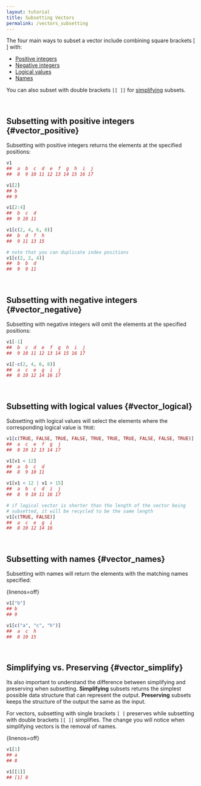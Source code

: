 ```yaml
---
layout: tutorial
title: Subsetting Vectors
permalink: /vectors_subsetting
---
```


The four main ways to subset a vector include combining square brackets [ ] with:

* [Positive integers](#vector_positive)
* [Negative integers](#vector_negative)
* [Logical values](#vector_logical)
* [Names](#vector_names)

You can also subset with double brackets `[[ ]]` for [simplifying](#vector_simplify) subsets.

<br>

## Subsetting with positive integers {#vector_positive}
Subsetting with positive integers returns the elements at the specified positions:


```r
v1
##  a  b  c  d  e  f  g  h  i  j 
##  8  9 10 11 12 13 14 15 16 17

v1[2]
## b 
## 9

v1[2:4]
##  b  c  d 
##  9 10 11

v1[c(2, 4, 6, 8)]
##  b  d  f  h 
##  9 11 13 15

# note that you can duplicate index positions
v1[c(2, 2, 4)]
##  b  b  d 
##  9  9 11
```

<br>

## Subsetting with negative integers {#vector_negative}
Subsetting with negative integers will omit the elements at the specified positions:


```r
v1[-1]
##  b  c  d  e  f  g  h  i  j 
##  9 10 11 12 13 14 15 16 17
```


```r
v1[-c(2, 4, 6, 8)]
##  a  c  e  g  i  j 
##  8 10 12 14 16 17
```

<br>

## Subsetting with logical values {#vector_logical}
Subsetting with logical values will select the elements where the corresponding logical value is `TRUE`:


```r
v1[c(TRUE, FALSE, TRUE, FALSE, TRUE, TRUE, TRUE, FALSE, FALSE, TRUE)]
##  a  c  e  f  g  j 
##  8 10 12 13 14 17

v1[v1 < 12]
##  a  b  c  d 
##  8  9 10 11

v1[v1 < 12 | v1 > 15]
##  a  b  c  d  i  j 
##  8  9 10 11 16 17

# if logical vector is shorter than the length of the vector being
# subsetted, it will be recycled to be the same length
v1[c(TRUE, FALSE)]
##  a  c  e  g  i 
##  8 10 12 14 16
```

<br>

## Subsetting with names {#vector_names}
Subsetting with names will return the elements with the matching names specified:

{linenos=off}
```r
v1["b"]
## b 
## 9

v1[c("a", "c", "h")]
##  a  c  h 
##  8 10 15
```

<br>

## Simplifying vs. Preserving {#vector_simplify}
Its also important to understand the difference between simplifying and preserving when subsetting.  **Simplifying** subsets returns the simplest possible data structure that can represent the output. **Preserving** subsets keeps the structure of the output the same as the input.

For vectors, subsetting with single brackets `[ ]` preserves while subsetting with double brackets `[[ ]]` simplifies.  The change you will notice when simplifying vectors is the removal of names.

{linenos=off}
```r
v1[1]
## a 
## 8

v1[[1]]
## [1] 8

```
